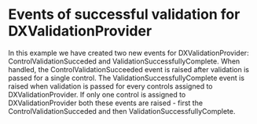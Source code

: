 # Events of successful validation for DXValidationProvider


<p>In this example we have created two new events for DXValidationProvider: ControlValidationSucceded and ValidationSuccessfullyComplete. When handled, the ControlValidationSucceeded event is raised after validation is passed for a single control. The ValidationSuccessfullyComplete event is raised when validation is passed for every controls assigned to DXValidationProvider. If only one control is assigned to DXValidationProvider both these events are raised - first the  ControlValidationSucceded and then ValidationSuccessfullyComplete.</p>

<br/>


